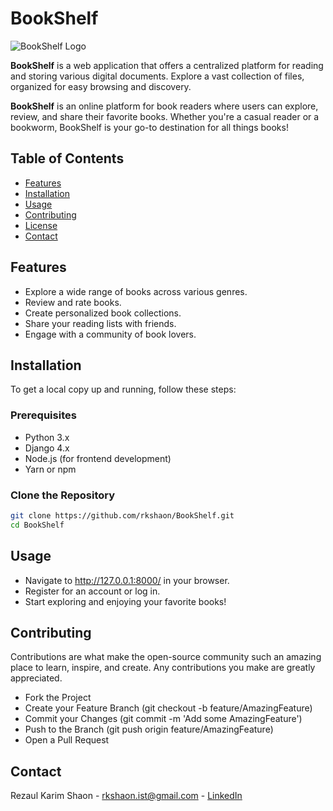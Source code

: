 # BookShelf
![BookShelf Logo](link-to-your-logo.png)  <!-- Optional: Add a logo if you have one -->

**BookShelf** is a web application that offers a centralized platform for reading and storing various digital documents. Explore a vast collection of files, organized for easy browsing and discovery.

**BookShelf** is an online platform for book readers where users can explore, review, and share their favorite books. Whether you're a casual reader or a bookworm, BookShelf is your go-to destination for all things books!

## Table of Contents

- [Features](#features)
- [Installation](#installation)
- [Usage](#usage)
- [Contributing](#contributing)
- [License](#license)
- [Contact](#contact)

## Features

- Explore a wide range of books across various genres.
- Review and rate books.
- Create personalized book collections.
- Share your reading lists with friends.
- Engage with a community of book lovers.

## Installation

To get a local copy up and running, follow these steps:

### Prerequisites

- Python 3.x
- Django 4.x
- Node.js (for frontend development)
- Yarn or npm

### Clone the Repository

```bash
git clone https://github.com/rkshaon/BookShelf.git
cd BookShelf
```

## Usage
* Navigate to http://127.0.0.1:8000/ in your browser.
* Register for an account or log in.
* Start exploring and enjoying your favorite books!

## Contributing
Contributions are what make the open-source community such an amazing place to learn, inspire, and create. Any contributions you make are greatly appreciated.

- Fork the Project
- Create your Feature Branch (git checkout -b feature/AmazingFeature)
- Commit your Changes (git commit -m 'Add some AmazingFeature')
- Push to the Branch (git push origin feature/AmazingFeature)
- Open a Pull Request

## Contact
Rezaul Karim Shaon - rkshaon.ist@gmail.com - [LinkedIn](https://www.linkedin.com/in/rkshaon/)


<!--
### Tips:
- **Replace placeholders**: Make sure to replace placeholders like `link-to-your-logo.png`, `Your Name`, and `your.email@example.com` with actual content.
- **Add more details**: If your project has more features or specific setup instructions, feel free to expand each section.
- **Screenshots and GIFs**: Including images, screenshots, or even GIFs can make your README more engaging.

This template should provide a strong foundation for your documentation. You can expand and customize it according to your project’s specific needs.
-->